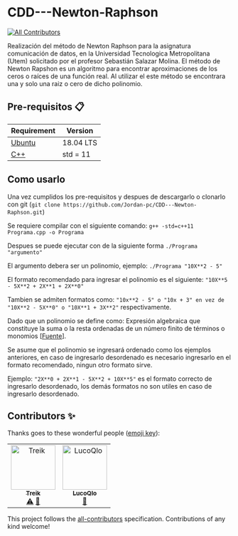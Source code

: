 # CDD---Newton-Raphson
[![All Contributors](https://img.shields.io/badge/all_contributors-2-orange.svg?style=flat-square)](#contributors)

Realización del método de Newton Raphson para la asignatura comunicación de datos, en la Universidad Tecnologica Metropolitana (Utem) solicitado por el profesor Sebastián Salazar Molina.
El método de Newton Rapshon es un algoritmo para encontrar aproximaciones de los ceros o raíces de una función real. Al utilizar el este método se encontrara una y solo una raiz o cero de dicho polinomio.

## Pre-requisitos :clipboard:
Requirement  | Version
------------- | -------------
[Ubuntu](https://ubuntu.com/download/desktop)    |  18.04 LTS
[C++](https://isocpp.org/)       |  std = 11 

## Como usarlo
Una vez cumplidos los pre-requisitos y despues de descargarlo o clonarlo con git (`git clone https://github.com/Jordan-pc/CDD---Newton-Raphson.git`)

Se requiere compilar con el siguiente comando: `g++ -std=c++11 Programa.cpp -o Programa`

Despues se puede ejecutar con de la siguiente forma `./Programa "argumento"`

El argumento debera ser un polinomio, ejemplo: `./Programa "10X**2 - 5"`

El formato recomendado para ingresar el polinomio es el siguiente: `"10X**5 - 5X**2 + 2X**1 + 2X**0"`

Tambien se admiten formatos como: `"10x**2 - 5" o "10x + 3" en vez de "10X**2 - 5X**0" o "10X**1 + 3X**2"` respectivamente.

Dado que un polinomio se define como: Expresión algebraica que constituye la suma o la resta ordenadas de un número finito de términos o monomios [[Fuente](https://www.google.com/search?client=ubuntu&hs=xxX&channel=fs&q=Diccionario&stick=H4sIAAAAAAAAAONQesSoyi3w8sc9YSmZSWtOXmMU4-LzL0jNc8lMLsnMz0ssqrRiUWJKLeZZxMoNFEsGi2XmAwCSYWV3OAAAAA&zx=1567204408956#dobs=polinomio)].

Se asume que el polinomio se ingresará ordenado como los ejemplos anteriores, en caso de ingresarlo desordenado es necesario ingresarlo en el formato recomendado, ningun otro formato sirve.

Ejemplo: `"2X**0 + 2X**1 - 5X**2 + 10X**5"` es el formato correcto de ingresarlo desordenado, los demás formatos no son utiles en caso de ingresarlo desordenado.

## Contributors ✨

Thanks goes to these wonderful people ([emoji key](https://allcontributors.org/docs/en/emoji-key)):

<!-- ALL-CONTRIBUTORS-LIST:START - Do not remove or modify this section -->
<!-- prettier-ignore -->
<table>
  <tr>
    <td align="center"><a href="https://github.com/Treik"><img src="https://avatars1.githubusercontent.com/u/39205061?v=4" width="100px;" alt="Treik"/><br /><sub><b>Treik</b></sub></a><br /><a href="#test-Treik" title="Tester">⚠️</a> <a href="https://github.com/Jordan-pc/CDD---Newton-Raphson/commits?author=Treik" title="Design">🎨</a></td>
    <td align="center"><a href="https://github.com/LucoQlo"><img src="https://avatars3.githubusercontent.com/u/38839285?v=4" width="100px;" alt="LucoQlo"/><br /><sub><b>LucoQlo</b></sub></a><br /><a href="#ideas-LucoQlo" title="Ideas, Planning, & Feedback">🤔</a> <a href="https://github.com/Jordan-pc/CDD---Newton-Raphson/commits?author=LucoQlo" title="Code"></a></td>
  </tr>
</table>

<!-- ALL-CONTRIBUTORS-LIST:END -->

This project follows the [all-contributors](https://github.com/all-contributors/all-contributors) specification. Contributions of any kind welcome!
